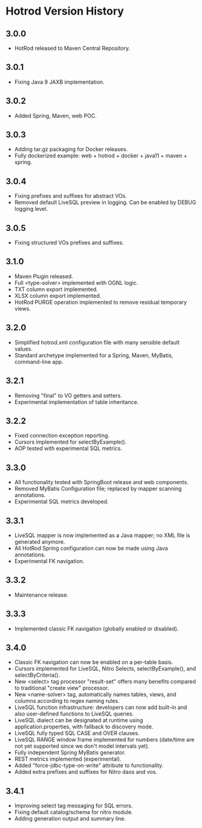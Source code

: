 # Hotrod Version History

## 3.0.0
- HotRod released to Maven Central Repository.

## 3.0.1
- Fixing Java 9 JAXB implementation.

## 3.0.2
- Added Spring, Maven, web POC.

## 3.0.3
- Adding tar.gz packaging for Docker releases.
- Fully dockerized example: web + hotrod + docker + java11 + maven + spring.

## 3.0.4
- Fixing prefixes and suffixes for abstract VOs.
- Removed default LiveSQL preview in logging. Can be enabled by DEBUG logging level.

## 3.0.5
- Fixing structured VOs prefixes and suffixes.

## 3.1.0
- Maven Plugin released.
- Full &lt;type-solver> implemented with OGNL logic.
- TXT column export implemented.
- XLSX column export implemented.
- HotRod PURGE operation implemented to remove residual temporary views.

## 3.2.0
- Simplified hotrod.xml configuration file with many sensible default values.
- Standard archetype implemented for a Spring, Maven, MyBatis, command-line app.

## 3.2.1
- Removing "final" to VO getters and setters.
- Experimental implementation of table inheritance.

## 3.2.2
- Fixed connection exception reporting.
- Cursors implemented for selectByExample().
- AOP tested with experimental SQL metrics.

## 3.3.0
- All functionality tested with SpringBoot release and web components.
- Removed MyBatis Configuration file; replaced by mapper scanning annotations.
- Experimental SQL metrics developed.

## 3.3.1
- LiveSQL mapper is now implemented as a Java mapper; no XML file is generated anymore.
- All HotRod Spring configuration can now be made using Java annotations.
- Experimental FK navigation.

## 3.3.2
- Maintenance release.

## 3.3.3
- Implemented classic FK navigation (globally enabled or disabled).

## 3.4.0
- Classic FK navigation can now be enabled on a per-table basis.
- Cursors implemented for LiveSQL, Nitro Selects, selectByExample(), and selectByCriteria().
- New &lt;select> tag processor "result-set" offers many benefits compared to traditional "create view" processor.
- New &lt;name-solver> tag, automatically names tables, views, and columns according to regex naming rules.
- LiveSQL function infrastructure: developers can now add built-in and also user-defined functions to LiveSQL queries.
- LiveSQL dialect can be designated at runtime using application.properties, with fallback to discovery mode.
- LiveSQL fully typed SQL CASE and OVER clauses.
- LiveSQL RANGE window frame implemented for numbers (date/time are not yet supported since we don't model intervals yet).
- Fully independent Spring MyBatis generator.
- REST metrics implemented (experimental).
- Added "force-jdbc-type-on-write" attribute to <type-solver> functionality.
- Added extra prefixes and suffixes for Nitro daos and vos.

## 3.4.1
- Improving select tag messaging for SQL errors.
- Fixing default catalog/schema for nitro module.
- Adding generation output and summary line.


 